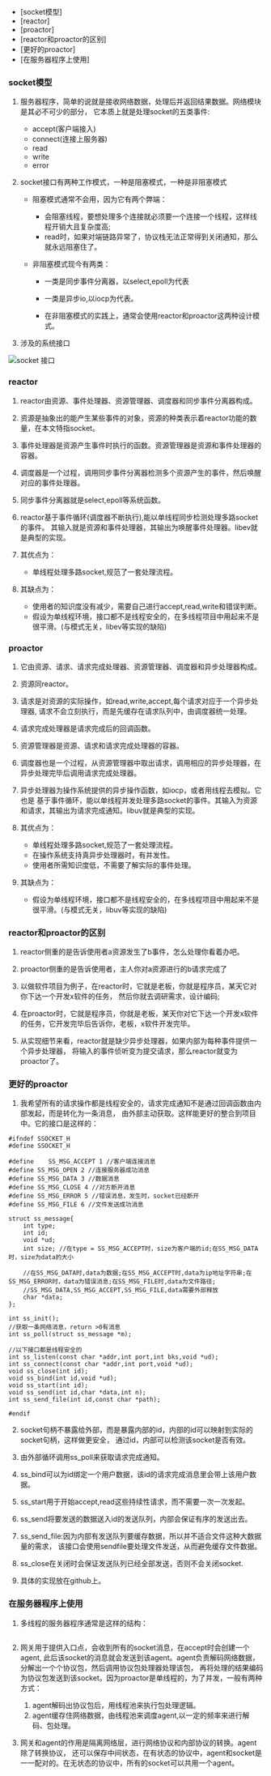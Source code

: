 
<!-- vim-markdown-toc GFM -->

* [socket模型]
* [reactor]
* [proactor]
* [reactor和proactor的区别]
* [更好的proactor]
* [在服务器程序上使用]

<!-- vim-markdown-toc -->
### socket模型
1. 服务器程序，简单的说就是接收网络数据，处理后并返回结果数据。网络模块是其必不可少的部分，
它本质上就是处理socket的五类事件:
	- accept(客户端接入)
	- connect(连接上服务器)
	- read
	- write
	- error
	
2. socket接口有两种工作模式，一种是阻塞模式，一种是非阻塞模式
	- 阻塞模式通常不会用，因为它有两个弊端：
		- 会阻塞线程，要想处理多个连接就必须要一个连接一个线程，这样线程开销大且复杂度高;
		- read时，如果对端链路异常了，协议栈无法正常得到关闭通知，那么就永远阻塞住了。
		
	- 非阻塞模式现今有两类：
		- 一类是同步事件分离器，以select,epoll为代表
		- 一类是异步io,以iocp为代表。
		
		- 在非阻塞模式的实践上，通常会使用reactor和proactor这两种设计模式。


3. 涉及的系统接口

![socket 接口](socket.jpeg)

### reactor
1. reactor由资源、事件处理器、资源管理器、调度器和同步事件分离器构成。

2. 资源是抽象出的能产生某些事件的对象，资源的种类表示着reactor功能的数量，在本文特指socket。

3. 事件处理器是资源产生事件时执行的函数。资源管理器是资源和事件处理器的容器。

4. 调度器是一个过程，调用同步事件分离器检测多个资源产生的事件，然后唤醒对应的事件处理器。

5. 同步事件分离器就是select,epoll等系统函数。

6. reactor基于事件循环(调度器不断执行),能以单线程同步检测处理多路socket的事件。
其输入就是资源和事件处理器，其输出为唤醒事件处理器。libev就是典型的实现。

7. 其优点为：
	- 单线程处理多路socket,规范了一套处理流程。

8. 其缺点为：
	- 使用者的知识度没有减少，需要自己进行accept,read,write和错误判断。
	- 假设为单线程环境，接口都不是线程安全的，在多线程项目中用起来不是很平滑。(与模式无关，libev等实现的缺陷)

### proactor
1. 它由资源、请求、请求完成处理器、资源管理器、调度器和异步处理器构成。

2. 资源同reactor。

3. 请求是对资源的实际操作，如read,write,accept,每个请求对应于一个异步处理器,
	请求不会立刻执行，而是先缓存在请求队列中，由调度器统一处理。
	
4. 请求完成处理器是请求完成后的回调函数。

5. 资源管理器是资源、请求和请求完成处理器的容器。

6. 调度器也是一个过程，从资源管理器中取出请求，调用相应的异步处理器，在异步处理完毕后调用请求完成处理器。

7. 异步处理器为操作系统提供的异步操作函数，如iocp，或者用线程去模拟。它也是
基于事件循环，能以单线程并发处理多路socket的事件。其输入为资源和请求，其输出为请求完成通知。libuv就是典型的实现。

8. 其优点为：

	- 单线程处理多路socket,规范了一套处理流程。
	- 在操作系统支持真异步处理器时，有并发性。
	- 使用者所需知识度低，不需要了解实际的事件处理。

9. 其缺点为：
	- 假设为单线程环境，接口都不是线程安全的，在多线程项目中用起来不是很平滑。(与模式无关，libuv等实现的缺陷)

### reactor和proactor的区别
1. reactor侧重的是告诉使用者a资源发生了b事件，怎么处理你看着办吧。

2. proactor侧重的是告诉使用者，主人你对a资源进行的b请求完成了

3. 以做软件项目为例子，在reactor时，它就是老板，你就是程序员，某天它对你下达一个开发x软件的任务，
然后你就去调研需求，设计编码;

4. 在proactor时，它就是程序员，你就是老板，某天你对它下达一个开发x软件的任务，它开发完毕后告诉你，老板，x软件开发完毕。

5. 从实现细节来看，reactor就是缺少异步处理器，如果内部为每种事件提供一个异步处理器，
将输入的事件侦听变为提交请求，那么reactor就变为proactor了。

### 更好的proactor
1. 我希望所有的请求操作都是线程安全的，请求完成通知不是通过回调函数由内部发起，而是转化为一条消息，
由外部主动获取。这样能更好的整合到项目中。它的接口是这样的：

```
#ifndef SSOCKET_H
#define SSOCKET_H

#define    SS_MSG_ACCEPT 1 //客户端连接消息
#define SS_MSG_OPEN 2 //连接服务器成功消息
#define SS_MSG_DATA 3 //数据消息
#define SS_MSG_CLOSE 4 //对方断开消息
#define SS_MSG_ERROR 5 //错误消息，发生时，socket已经断开
#define SS_MSG_FILE 6 //文件发送成功消息

struct ss_message{
    int type;
    int id;
    void *ud;
    int size; //在type = SS_MSG_ACCEPT时，size为客户端的id;在SS_MSG_DATA时，size为data的大小

    //在SS_MSG_DATA时,data为数据;在SS_MSG_ACCEPT时,data为ip地址字符串;在SS_MSG_ERROR时，data为错误消息;在SS_MSG_FILE时,data为文件路径;
    //SS_MSG_DATA,SS_MSG_ACCEPT,SS_MSG_FILE,data需要外部释放
    char *data;
};

int ss_init();
//获取一条网络消息，return >0有消息
int ss_poll(struct ss_message *m);

//以下接口都是线程安全的
int ss_listen(const char *addr,int port,int bks,void *ud);
int ss_connect(const char *addr,int port,void *ud);
void ss_close(int id);
void ss_bind(int id,void *ud);
void ss_start(int id);
void ss_send(int id,char *data,int n);
int ss_send_file(int id,const char *path);

#endif
```

2. socket句柄不暴露给外部，而是暴露内部的id，内部的id可以映射到实际的socket句柄，这样做更安全，
通过id，内部可以检测该socket是否有效。

3. 由外部循环调用ss_poll来获取请求完成通知。

4. ss_bind可以为id绑定一个用户数据，该id的请求完成消息里会带上该用户数据。

5. ss_start用于开始accept,read这些持续性请求，而不需要一次一次发起。

6. ss_send将要发送的数据送入id的发送队列，内部会保证有序的发送出去。

7. ss_send_file:因为内部有发送队列要缓存数据，所以并不适合文件这种大数据量的需求，
该接口会使用sendfile要处理文件发送，从而避免缓存文件数据。

8. ss_close在关闭时会保证发送队列已经全部发送，否则不会关闭socket.

9. 具体的实现放在github上。

### 在服务器程序上使用
1. 多线程的服务器程序通常是这样的结构：

![]()

2. 网关用于提供入口点，会收到所有的socket消息，在accept时会创建一个agent,
此后该socket的消息就会发送到该agent。agent负责解码网络数据，分解出一个个协议包，然后调用协议包处理器处理该包，
再将处理的结果编码为协议包发送到该socket。因为proactor是单线程的，为了并发，一般有两种方式：

	1. agent解码出协议包后，用线程池来执行包处理逻辑。
	2. agent缓存住网络数据，由线程池来调度agent,以一定的频率来进行解码、包处理。

3. 网关和agent的作用是隔离网络层，进行网络协议和内部协议的转换。agent除了转换协议，
还可以保存中间状态，在有状态的协议中，agent和socket是一一配对的。在无状态的协议中，所有的socket可以共用一个agent。
